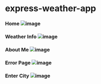 # express-weather-app

### Home ![image](https://user-images.githubusercontent.com/68469907/106382175-f095b080-63e3-11eb-8d9d-c98e476442ff.png)


### Weather Info ![image](https://user-images.githubusercontent.com/68469907/106382194-0acf8e80-63e4-11eb-9694-4549bd2688da.png)


### About Me ![image](https://user-images.githubusercontent.com/68469907/106382205-1b800480-63e4-11eb-8615-5bbdfeaa53c6.png)


### Error Page ![image](https://user-images.githubusercontent.com/68469907/106382223-2c307a80-63e4-11eb-9386-43365d461330.png)


### Enter City ![image](https://user-images.githubusercontent.com/68469907/106382242-4cf8d000-63e4-11eb-8812-6b441e7b65bb.png)
